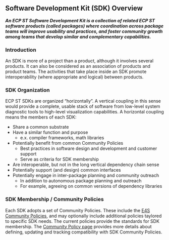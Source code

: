 ## Software Development Kit (SDK) Overview

***An ECP ST Software Development Kit is a collection of related ECP ST software products (called packages) where coordination across package teams will improve usability and practices, and foster community growth among teams that develop similar and complementary capabilities.***


### Introduction

An SDK is more of a project than a product, although it involves several products. It can also be considered as an association of products and product teams. The activities that take place inside an SDK promote interoperability (where appropriate and logical) between products.

### SDK Organization

ECP ST SDKs are organized “horizontally”. A vertical coupling in this sense would provide a complete, usable stack of software from low-level system diagnostic tools to high-level visualization capabilities. A horizontal coupling means the members of each SDK:

* Share a common substrate
* Have a similar function and purpose
  * e.x. compiler frameworks, math libraries
* Potentially benefit from common Community Policies
  * Best practices in software design and development and customer support
  * Serve as criteria for SDK membership
* Are interoperable, but not in the long vertical dependency chain sense
* Potentially support (and design) common interfaces
* Potentially engage in inter-package planning and community outreach
  * In addition to autonomous package planning and outreach
  * For example, agreeing on common versions of dependency libraries

### SDK Membership / Community Policies

Each SDK adopts a set of Community Policies. These include the [E4S Community Policies](https://e4s-project.github.io/policies.html), and may optionally include additional policies taylored to specific SDK needs. The current policies provide the standards for SDK membership. The [Community Policy page](community-policies.md) provides more details about defining, updating and tracking compatibility with SDK Community Policies.
